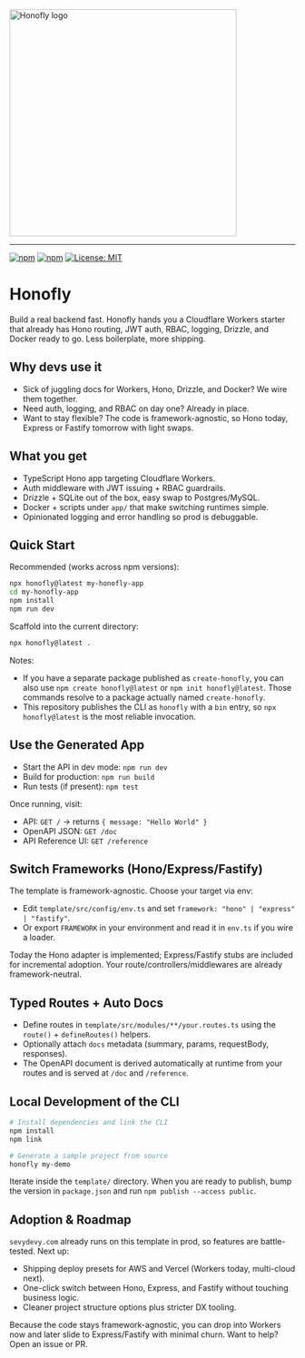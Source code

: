 <!-- <p align="center"> -->

<!-- </p> -->

<img src="https://pub-d2304ab3f09440e884e0b23b0e84a607.r2.dev/honofly.png" alt="Honofly logo" width="400">

<hr/>

[![npm](https://img.shields.io/npm/v/honofly)](https://www.npmjs.com/package/honofly)
[![npm](https://img.shields.io/npm/dm/honofly)](https://www.npmjs.com/package/honofly)
[![License: MIT](https://img.shields.io/badge/License-MIT-yellow.svg)](LICENSE)


# Honofly

Build a real backend fast. Honofly hands you a Cloudflare Workers starter that already has Hono routing, JWT auth, RBAC, logging, Drizzle, and Docker ready to go. Less boilerplate, more shipping.

## Why devs use it

- Sick of juggling docs for Workers, Hono, Drizzle, and Docker? We wire them together.
- Need auth, logging, and RBAC on day one? Already in place.
- Want to stay flexible? The code is framework-agnostic, so Hono today, Express or Fastify tomorrow with light swaps.

## What you get

- TypeScript Hono app targeting Cloudflare Workers.
- Auth middleware with JWT issuing + RBAC guardrails.
- Drizzle + SQLite out of the box, easy swap to Postgres/MySQL.
- Docker + scripts under `app/` that make switching runtimes simple.
- Opinionated logging and error handling so prod is debuggable.

## Quick Start

Recommended (works across npm versions):

```bash
npx honofly@latest my-honofly-app
cd my-honofly-app
npm install
npm run dev
```

Scaffold into the current directory:

```bash
npx honofly@latest .
```

Notes:
- If you have a separate package published as `create-honofly`, you can also use `npm create honofly@latest` or `npm init honofly@latest`. Those commands resolve to a package actually named `create-honofly`.
- This repository publishes the CLI as `honofly` with a `bin` entry, so `npx honofly@latest` is the most reliable invocation.

## Use the Generated App

- Start the API in dev mode: `npm run dev`
- Build for production: `npm run build`
- Run tests (if present): `npm test`

Once running, visit:
- API: `GET /` → returns `{ message: "Hello World" }`
- OpenAPI JSON: `GET /doc`
- API Reference UI: `GET /reference`

## Switch Frameworks (Hono/Express/Fastify)

The template is framework-agnostic. Choose your target via env:

- Edit `template/src/config/env.ts` and set `framework: "hono" | "express" | "fastify"`.
- Or export `FRAMEWORK` in your environment and read it in `env.ts` if you wire a loader.

Today the Hono adapter is implemented; Express/Fastify stubs are included for incremental adoption. Your route/controllers/middlewares are already framework-neutral.

## Typed Routes + Auto Docs

- Define routes in `template/src/modules/**/your.routes.ts` using the `route()` + `defineRoutes()` helpers.
- Optionally attach `docs` metadata (summary, params, requestBody, responses).
- The OpenAPI document is derived automatically at runtime from your routes and is served at `/doc` and `/reference`.

## Local Development of the CLI

```bash
# Install dependencies and link the CLI
npm install
npm link

# Generate a sample project from source
honofly my-demo
```

Iterate inside the `template/` directory. When you are ready to publish, bump the version in `package.json` and run `npm publish --access public`.

## Adoption & Roadmap

`sevydevy.com` already runs on this template in prod, so features are battle-tested. Next up:

- Shipping deploy presets for AWS and Vercel (Workers today, multi-cloud next).
- One-click switch between Hono, Express, and Fastify without touching business logic.
- Cleaner project structure options plus stricter DX tooling.

Because the code stays framework-agnostic, you can drop into Workers now and later slide to Express/Fastify with minimal churn. Want to help? Open an issue or PR.
